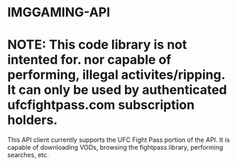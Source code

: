 # IMGGAMING-API
# NOTE: This code library is not intented for. nor capable of performing, illegal activites/ripping. It can only be used by authenticated ufcfightpass.com subscription holders.

This API client currently supports the UFC Fight Pass portion of the API. It is capable of downloading VODs, browsing the fightpass library, performing searches, etc. 
